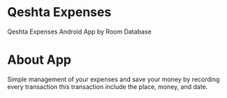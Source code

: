 # Qeshta Expenses
Qeshta Expenses Android App by Room Database

# About App
Simple management of your expenses and save your money 
by recording every transaction this transaction include the place, money, and date.
